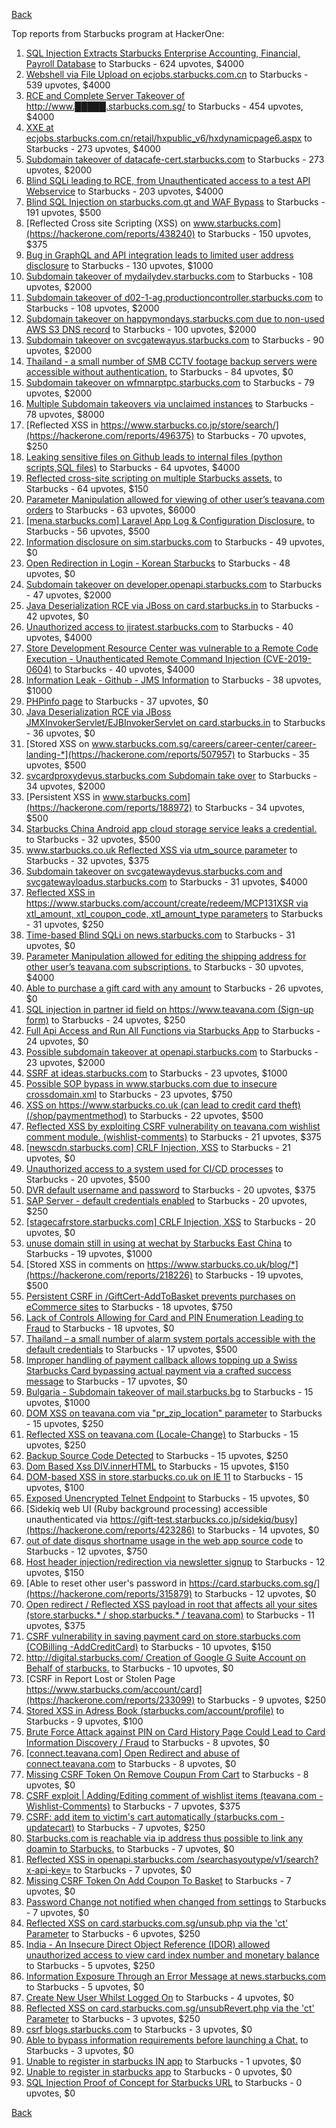 [Back](../README.md)

Top reports from Starbucks program at HackerOne:

1. [SQL Injection Extracts Starbucks Enterprise Accounting, Financial, Payroll Database](https://hackerone.com/reports/531051) to Starbucks - 624 upvotes, $4000
2. [Webshell via File Upload on ecjobs.starbucks.com.cn](https://hackerone.com/reports/506646) to Starbucks - 539 upvotes, $4000
3. [RCE and Complete Server Takeover of http://www.█████.starbucks.com.sg/](https://hackerone.com/reports/502758) to Starbucks - 454 upvotes, $4000
4. [XXE at ecjobs.starbucks.com.cn/retail/hxpublic_v6/hxdynamicpage6.aspx](https://hackerone.com/reports/500515) to Starbucks - 273 upvotes, $4000
5. [Subdomain takeover of datacafe-cert.starbucks.com](https://hackerone.com/reports/665398) to Starbucks - 273 upvotes, $2000
6. [Blind SQLi leading to RCE, from Unauthenticated access to a test API Webservice](https://hackerone.com/reports/592400) to Starbucks - 203 upvotes, $4000
7. [Blind SQL Injection on starbucks.com.gt and WAF Bypass](https://hackerone.com/reports/549355) to Starbucks - 191 upvotes, $500
8. [Reflected Cross site Scripting (XSS) on www.starbucks.com](https://hackerone.com/reports/438240) to Starbucks - 150 upvotes, $375
9. [Bug in GraphQL and API integration leads to limited user address disclosure](https://hackerone.com/reports/473742) to Starbucks - 130 upvotes, $1000
10. [Subdomain takeover of mydailydev.starbucks.com](https://hackerone.com/reports/570651) to Starbucks - 108 upvotes, $2000
11. [Subdomain takeover of d02-1-ag.productioncontroller.starbucks.com](https://hackerone.com/reports/661751) to Starbucks - 108 upvotes, $2000
12. [Subdomain takeover on happymondays.starbucks.com due to non-used AWS S3 DNS record](https://hackerone.com/reports/186766) to Starbucks - 100 upvotes, $2000
13. [Subdomain takeover on svcgatewayus.starbucks.com](https://hackerone.com/reports/325336) to Starbucks - 90 upvotes, $2000
14. [Thailand - a small number of SMB CCTV footage backup servers were accessible without authentication.](https://hackerone.com/reports/417360) to Starbucks - 84 upvotes, $0
15. [Subdomain takeover on wfmnarptpc.starbucks.com](https://hackerone.com/reports/388622) to Starbucks - 79 upvotes, $2000
16. [Multiple Subdomain takeovers via unclaimed instances](https://hackerone.com/reports/276269) to Starbucks - 78 upvotes, $8000
17. [Reflected XSS in https://www.starbucks.co.jp/store/search/](https://hackerone.com/reports/496375) to Starbucks - 70 upvotes, $250
18. [Leaking sensitive files on Github leads to internal files (python scripts,SQL files)](https://hackerone.com/reports/301831) to Starbucks - 64 upvotes, $4000
19. [Reflected cross-site scripting on multiple Starbucks assets.](https://hackerone.com/reports/629745) to Starbucks - 64 upvotes, $150
20. [Parameter Manipulation allowed for viewing of other user’s teavana.com orders](https://hackerone.com/reports/141090) to Starbucks - 63 upvotes, $6000
21. [[mena.starbucks.com] Laravel App Log &amp; Configuration Disclosure.](https://hackerone.com/reports/401098) to Starbucks - 56 upvotes, $500
22. [Information disclosure on sim.starbucks.com](https://hackerone.com/reports/632808) to Starbucks - 49 upvotes, $0
23. [Open Redirection in Login - Korean Starbucks](https://hackerone.com/reports/380939) to Starbucks - 48 upvotes, $0
24. [Subdomain takeover on developer.openapi.starbucks.com](https://hackerone.com/reports/275714) to Starbucks - 47 upvotes, $2000
25. [Java Deserialization RCE via JBoss on card.starbucks.in](https://hackerone.com/reports/221294) to Starbucks - 42 upvotes, $0
26. [Unauthorized access to jiratest.starbucks.com](https://hackerone.com/reports/332586) to Starbucks - 40 upvotes, $4000
27. [Store Development Resource Center was vulnerable to a Remote Code Execution - Unauthenticated Remote Command Injection (CVE-2019-0604)](https://hackerone.com/reports/536134) to Starbucks - 40 upvotes, $4000
28. [Information Leak - Github - JMS Information](https://hackerone.com/reports/360811) to Starbucks - 38 upvotes, $1000
29. [PHPinfo page](https://hackerone.com/reports/367050) to Starbucks - 37 upvotes, $0
30. [Java Deserialization RCE via JBoss JMXInvokerServlet/EJBInvokerServlet on card.starbucks.in](https://hackerone.com/reports/153026) to Starbucks - 36 upvotes, $0
31. [Stored XSS on www.starbucks.com.sg/careers/career-center/career-landing-*](https://hackerone.com/reports/507957) to Starbucks - 35 upvotes, $500
32. [svcardproxydevus.starbucks.com Subdomain take over](https://hackerone.com/reports/380158) to Starbucks - 34 upvotes, $2000
33. [Persistent XSS in www.starbucks.com](https://hackerone.com/reports/188972) to Starbucks - 34 upvotes, $500
34. [Starbucks China Android app cloud storage service leaks a credential.](https://hackerone.com/reports/440629) to Starbucks - 32 upvotes, $500
35. [www.starbucks.co.uk Reflected XSS via utm_source parameter](https://hackerone.com/reports/140616) to Starbucks - 32 upvotes, $375
36. [Subdomain takeover on svcgatewaydevus.starbucks.com and svcgatewayloadus.starbucks.com](https://hackerone.com/reports/383564) to Starbucks - 31 upvotes, $4000
37. [Reflected XSS in https://www.starbucks.com/account/create/redeem/MCP131XSR via xtl_amount, xtl_coupon_code, xtl_amount_type parameters](https://hackerone.com/reports/531042) to Starbucks - 31 upvotes, $250
38. [Time-based Blind SQLi on news.starbucks.com](https://hackerone.com/reports/198292) to Starbucks - 31 upvotes, $0
39. [Parameter Manipulation allowed for editing the shipping address for other user’s teavana.com subscriptions.](https://hackerone.com/reports/141120) to Starbucks - 30 upvotes, $4000
40. [Able to purchase a gift card with any amount](https://hackerone.com/reports/316789) to Starbucks - 26 upvotes, $0
41. [SQL injection in partner id field on https://www.teavana.com (Sign-up form)](https://hackerone.com/reports/269279) to Starbucks - 24 upvotes, $250
42. [Full Api Access and Run All Functions via Starbucks App](https://hackerone.com/reports/232650) to Starbucks - 24 upvotes, $0
43. [Possible subdomain takeover at openapi.starbucks.com](https://hackerone.com/reports/241503) to Starbucks - 23 upvotes, $2000
44. [SSRF at ideas.starbucks.com](https://hackerone.com/reports/500468) to Starbucks - 23 upvotes, $1000
45. [Possible SOP bypass in www.starbucks.com due to insecure crossdomain.xml](https://hackerone.com/reports/244504) to Starbucks - 23 upvotes, $750
46. [XSS on https://www.starbucks.co.uk (can lead to credit card theft) (/shop/paymentmethod)](https://hackerone.com/reports/227486) to Starbucks - 22 upvotes, $500
47. [Reflected XSS by exploiting CSRF vulnerability on teavana.com wishlist comment module. (wishlist-comments)](https://hackerone.com/reports/177508) to Starbucks - 21 upvotes, $375
48. [[newscdn.starbucks.com] CRLF Injection, XSS](https://hackerone.com/reports/192749) to Starbucks - 21 upvotes, $0
49. [Unauthorized access to a system used for CI/CD processes](https://hackerone.com/reports/410475) to Starbucks - 20 upvotes, $500
50. [DVR default username and password](https://hackerone.com/reports/398797) to Starbucks - 20 upvotes, $375
51. [SAP Server - default credentials enabled](https://hackerone.com/reports/195163) to Starbucks - 20 upvotes, $250
52. [[stagecafrstore.starbucks.com] CRLF Injection, XSS](https://hackerone.com/reports/192667) to Starbucks - 20 upvotes, $0
53. [unuse domain still in using at wechat by Starbucks East China](https://hackerone.com/reports/471265) to Starbucks - 19 upvotes, $1000
54. [Stored XSS in comments on https://www.starbucks.co.uk/blog/*](https://hackerone.com/reports/218226) to Starbucks - 19 upvotes, $500
55. [Persistent CSRF in /GiftCert-AddToBasket prevents purchases on eCommerce sites](https://hackerone.com/reports/206319) to Starbucks - 18 upvotes, $750
56. [Lack of Controls Allowing for Card and PIN Enumeration Leading to Fraud](https://hackerone.com/reports/198494) to Starbucks - 18 upvotes, $0
57. [Thailand – a small number of alarm system portals accessible with the default credentials](https://hackerone.com/reports/406486) to Starbucks - 17 upvotes, $500
58. [Improper handling of payment callback allows topping up a Swiss Starbucks Card bypassing actual payment via a crafted success message](https://hackerone.com/reports/682617) to Starbucks - 17 upvotes, $0
59. [Bulgaria - Subdomain takeover of mail.starbucks.bg](https://hackerone.com/reports/736863) to Starbucks - 15 upvotes, $1000
60. [DOM XSS on teavana.com via "pr_zip_location" parameter](https://hackerone.com/reports/209736) to Starbucks - 15 upvotes, $250
61. [Reflected XSS on teavana.com (Locale-Change)](https://hackerone.com/reports/190798) to Starbucks - 15 upvotes, $250
62. [Backup Source Code Detected](https://hackerone.com/reports/389454) to Starbucks - 15 upvotes, $250
63. [Dom Based Xss DIV.innerHTML](https://hackerone.com/reports/188185) to Starbucks - 15 upvotes, $150
64. [DOM-based XSS in store.starbucks.co.uk on IE 11](https://hackerone.com/reports/241619) to Starbucks - 15 upvotes, $100
65. [Exposed Unencrypted Telnet Endpoint](https://hackerone.com/reports/194454) to Starbucks - 15 upvotes, $0
66. [Sidekiq web UI (Ruby background processing) accessible unauthenticated via https://gift-test.starbucks.co.jp/sidekiq/busy](https://hackerone.com/reports/423286) to Starbucks - 14 upvotes, $0
67. [out of date disqus shortname usage in the web app source code](https://hackerone.com/reports/172780) to Starbucks - 12 upvotes, $750
68. [Host header injection/redirection via newsletter signup](https://hackerone.com/reports/229498) to Starbucks - 12 upvotes, $150
69. [Able to reset other user's password in https://card.starbucks.com.sg/](https://hackerone.com/reports/315879) to Starbucks - 12 upvotes, $0
70. [Open redirect / Reflected XSS payload in root that affects all your sites (store.starbucks.* / shop.starbucks.* / teavana.com)](https://hackerone.com/reports/196846) to Starbucks - 11 upvotes, $375
71. [CSRF vulnerability in saving payment card on store.starbucks.com (COBilling -AddCreditCard)](https://hackerone.com/reports/177635) to Starbucks - 10 upvotes, $150
72. [http://digital.starbucks.com/ Creation of Google G Suite Account on Behalf of starbucks.](https://hackerone.com/reports/191179) to Starbucks - 10 upvotes, $0
73. [CSRF in Report Lost or Stolen Page https://www.starbucks.com/account/card](https://hackerone.com/reports/233099) to Starbucks - 9 upvotes, $250
74. [Stored XSS in Adress Book (starbucks.com/account/profile)](https://hackerone.com/reports/186554) to Starbucks - 9 upvotes, $100
75. [Brute Force Attack against PIN on Card History Page Could Lead to Card Information Discovery / Fraud](https://hackerone.com/reports/194318) to Starbucks - 8 upvotes, $0
76. [[connect.teavana.com] Open Redirect and abuse of connect.teavana.com](https://hackerone.com/reports/217430) to Starbucks - 8 upvotes, $0
77. [Missing CSRF Token On Remove Coupun From Cart](https://hackerone.com/reports/227726) to Starbucks - 8 upvotes, $0
78. [CSRF exploit | Adding/Editing comment of wishlist items (teavana.com - Wishlist-Comments)](https://hackerone.com/reports/177639) to Starbucks - 7 upvotes, $375
79. [CSRF: add item to victim's cart automatically (starbucks.com - updatecart)](https://hackerone.com/reports/177472) to Starbucks - 7 upvotes, $250
80. [Starbucks.com is reachable via ip address thus possible to link any doamin to Starbucks.](https://hackerone.com/reports/197585) to Starbucks - 7 upvotes, $0
81. [Reflected XSS in openapi.starbucks.com /searchasyoutype/v1/search?x-api-key=](https://hackerone.com/reports/213190) to Starbucks - 7 upvotes, $0
82. [Missing CSRF Token On Add Coupon To Basket](https://hackerone.com/reports/227725) to Starbucks - 7 upvotes, $0
83. [Password Change not notified when changed from settings](https://hackerone.com/reports/242846) to Starbucks - 7 upvotes, $0
84. [Reflected XSS on card.starbucks.com.sg/unsub.php via the 'ct' Parameter](https://hackerone.com/reports/540399) to Starbucks - 6 upvotes, $250
85. [India - An Insecure Direct Object Reference (IDOR) allowed unauthorized access to view card index number and monetary balance](https://hackerone.com/reports/701160) to Starbucks - 5 upvotes, $250
86. [Information Exposure Through an Error Message at news.starbucks.com](https://hackerone.com/reports/482707) to Starbucks - 5 upvotes, $0
87. [Create New User Whilst Logged On](https://hackerone.com/reports/193478) to Starbucks - 4 upvotes, $0
88. [Reflected XSS on card.starbucks.com.sg/unsubRevert.php via the 'ct' Parameter](https://hackerone.com/reports/541199) to Starbucks - 3 upvotes, $250
89. [csrf blogs.starbucks.com](https://hackerone.com/reports/198470) to Starbucks - 3 upvotes, $0
90. [Able to bypass information requirements before launching a Chat.](https://hackerone.com/reports/450882) to Starbucks - 3 upvotes, $0
91. [Unable to register in starbucks IN app](https://hackerone.com/reports/212015) to Starbucks - 1 upvotes, $0
92. [Unable to register in starbucks app](https://hackerone.com/reports/236276) to Starbucks - 0 upvotes, $0
93. [SQL Injection Proof of Concept for Starbucks URL](https://hackerone.com/reports/360539) to Starbucks - 0 upvotes, $0


[Back](../README.md)